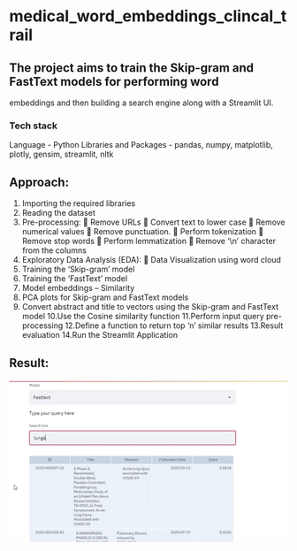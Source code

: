 # medical_word_embeddings_clincal_trail

## The project aims to train the Skip-gram and FastText models for performing word 
embeddings and then building a search engine along with a Streamlit UI.


### Tech stack 
Language - Python
Libraries and Packages - pandas, numpy, matplotlib, plotly, gensim, streamlit, nltk


## Approach:
1. Importing the required libraries
2. Reading the dataset
3. Pre-processing:
 Remove URLs
 Convert text to lower case
 Remove numerical values
 Remove punctuation.
 Perform tokenization
 Remove stop words
 Perform lemmatization 
 Remove ‘\n’ character from the columns
4. Exploratory Data Analysis (EDA): 
 Data Visualization using word cloud
5. Training the ‘Skip-gram’ model
6. Training the ‘FastText’ model
7. Model embeddings – Similarity 
8. PCA plots for Skip-gram and FastText models
9. Convert abstract and title to vectors using the Skip-gram and FastText model
10.Use the Cosine similarity function
11.Perform input query pre-processing
12.Define a function to return top ‘n’ similar results 
13.Result evaluation
14.Run the Streamlit Application

## Result:
![Architecture](result.jpg)
 
